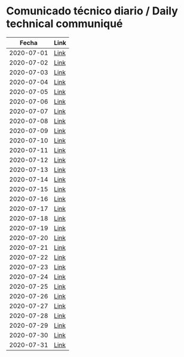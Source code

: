 # Comunicado técnico diario / Daily technical communiqué

| Fecha               | Link        |
| ------------------- | ----------  |
| 2020-07-01   | [Link](https://www.gob.mx/salud/prensa/nuevo-coronavirus-en-el-mundo-covid-19-comunicado-tecnico-diario-246456?idiom=es) |
| 2020-07-02   | [Link](https://www.gob.mx/salud/prensa/nuevo-coronavirus-en-el-mundo-covid-19-comunicado-tecnico-diario-246457?idiom=es) |
| 2020-07-03   | [Link](https://www.gob.mx/salud/prensa/nuevo-coronavirus-en-el-mundo-covid-19-comunicado-tecnico-diario-246458?idiom=es) |
| 2020-07-04   | [Link](https://www.gob.mx/salud/prensa/nuevo-coronavirus-en-el-mundo-covid-19-comunicado-tecnico-diario-246459?idiom=es) |
| 2020-07-05   | [Link](https://www.gob.mx/salud/prensa/nuevo-coronavirus-en-el-mundo-covid-19-comunicado-tecnico-diario-246460?idiom=es) |
| 2020-07-06   | [Link](https://www.gob.mx/salud/prensa/nuevo-coronavirus-en-el-mundo-covid-19-comunicado-tecnico-diario-247383?idiom=es) |
| 2020-07-07   | [Link](https://www.gob.mx/salud/prensa/nuevo-coronavirus-en-el-mundo-covid-19-comunicado-tecnico-diario-247384?idiom=es) |
| 2020-07-08   | [Link](https://www.gob.mx/salud/prensa/nuevo-coronavirus-en-el-mundo-covid-19-comunicado-tecnico-diario-247385?idiom=es) |
| 2020-07-09   | [Link](https://www.gob.mx/salud/prensa/nuevo-coronavirus-en-el-mundo-covid-19-comunicado-tecnico-diario-247386?idiom=es) |
| 2020-07-10   | [Link](https://www.gob.mx/salud/prensa/nuevo-coronavirus-en-el-mundo-covid-19-comunicado-tecnico-diario-247387?idiom=es) |
| 2020-07-11   | [Link](https://www.gob.mx/salud/prensa/nuevo-coronavirus-en-el-mundo-covid-19-comunicado-tecnico-diario-247388?idiom=es) |
| 2020-07-12   | [Link](https://www.gob.mx/salud/prensa/nuevo-coronavirus-en-el-mundo-covid-19-comunicado-tecnico-diario-247389?idiom=es) |
| 2020-07-13   | [Link](https://www.gob.mx/salud/prensa/nuevo-coronavirus-en-el-mundo-covid-19-comunicado-tecnico-diario-247997?idiom=es) |
| 2020-07-14   | [Link](https://www.gob.mx/salud/prensa/nuevo-coronavirus-en-el-mundo-covid-19-comunicado-tecnico-diario-247998?idiom=es) |
| 2020-07-15   | [Link](https://www.gob.mx/salud/prensa/nuevo-coronavirus-en-el-mundo-covid-19-comunicado-tecnico-diario-248000?idiom=es) |
| 2020-07-16   | [Link]() |
| 2020-07-17   | [Link]() |
| 2020-07-18   | [Link]() |
| 2020-07-19   | [Link]() |
| 2020-07-20   | [Link]() |
| 2020-07-21   | [Link]() |
| 2020-07-22   | [Link]() |
| 2020-07-23   | [Link]() |
| 2020-07-24   | [Link]() |
| 2020-07-25   | [Link]() |
| 2020-07-26   | [Link]() |
| 2020-07-27   | [Link]() |
| 2020-07-28   | [Link]() |
| 2020-07-29   | [Link]() |
| 2020-07-30   | [Link]() |
| 2020-07-31   | [Link]() |
